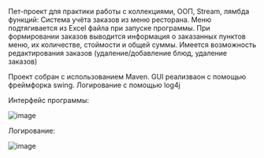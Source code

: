 Пет-проект для практики работы с коллекциями, ООП, Stream, лямбда функций:
Система учёта заказов из меню ресторана. Меню подтягивается из Excel файла при запуске программы. 
При формировании заказов выводится информация о заказанных пунктов меню, их количестве, стоймости и общей суммы.
Имеется возможность редактирования заказов (удаление/добавление блюд, удаление заказов)

Проект собран с использованием Maven.
GUI реализваон с помощью фреймфорка swing.
Логирование с помощью log4j

Интерфейс программы:

![image](https://github.com/Virgusman/MenuOrder/assets/113599394/dc452717-c1d7-4835-9869-2654257e558d)

Логирование:

![image](https://github.com/Virgusman/MenuOrder/assets/113599394/617fcb08-8c60-4ad7-8201-89499e77c1f5)

